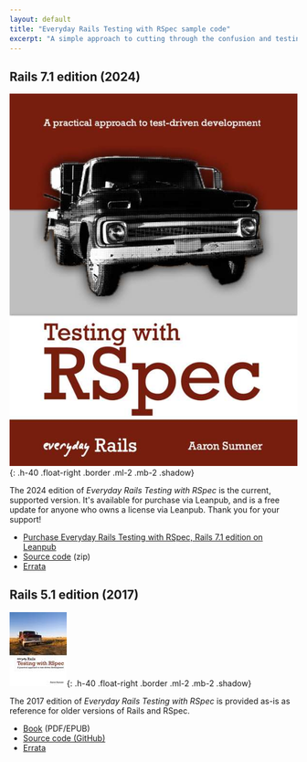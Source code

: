 ```yaml
---
layout: default
title: "Everyday Rails Testing with RSpec sample code"
excerpt: "A simple approach to cutting through the confusion and testing your Rails applications."
---
```


## Rails 7.1 edition (2024)

![Everyday Rails Testing with RSpec 2024 cover](/images/rspec-book-2024-xl.jpg){: .h-40 .float-right .border .ml-2 .mb-2 .shadow}

The 2024 edition of *Everyday Rails Testing with RSpec* is the current, supported version. It's available for purchase via Leanpub, and is a free update for anyone who owns a license via Leanpub. Thank you for your support!

- [Purchase Everyday Rails Testing with RSpec, Rails 7.1 edition on Leanpub](https://leanpub.com/everydayrailsrspec)
- [Source code](./code.zip) (zip)
- [Errata](https://github.com/everydayrails/rspec-sample-rails-7.1/issues)


## Rails 5.1 edition (2017)

![Everyday Rails Testing with RSpec 2017 cover](/images/rspec_book.jpg){: .h-40 .float-right .border .ml-2 .mb-2 .shadow}

The 2017 edition of *Everyday Rails Testing with RSpec* is provided as-is as reference for older versions of Rails and RSpec.

- [Book](./everydayrailsrspec-5.1.zip) (PDF/EPUB)
- [Source code (GitHub)](https://github.com/everydayrails/everydayrails-rspec-2017)
- [Errata](https://github.com/everydayrails/everydayrails-rspec-2017/issues)
